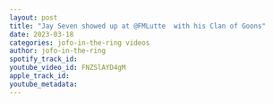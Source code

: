 ```yaml
---
layout: post
title: "Jay Seven showed up at @FMLutte  with his Clan of Goons"
date: 2023-03-18
categories: jofo-in-the-ring videos
author: jofo-in-the-ring
spotify_track_id: 
youtube_video_id: FNZSlAYD4gM
apple_track_id: 
youtube_metadata: 
---
```


